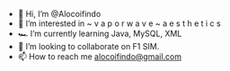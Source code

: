 - 👋 Hi, I’m @Alocoifindo
- 🌅 I’m interested in  ~ v a p o r w a v e   ~ a e s t h e t i c s
- 🏎️ I’m currently learning Java, MySQL, XML
- 🌌 I’m looking to collaborate on F1 SIM.
- 📫 How to reach me alocoifindo@gmail.com

<!---
Alocoifindo/Alocoifindo is a 🎑🌌 bio 🌌🎑 repository because its `README.md` (this file) appears on your GitHub profile.
You can click the Preview link to take a look at your changes.
--->
